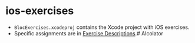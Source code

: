 ios-exercises
=============

- `BlocExercises.xcodeproj` contains the Xcode project with iOS exercises.
- Specific assignments are in [Exercise Descriptions](Exercise%20Descriptions/).# Alcolator
